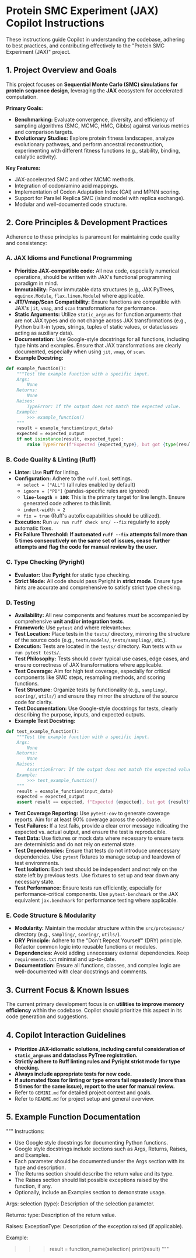 <!-- Use this file to provide workspace-specific custom instructions to Copilot. For more details, visit https://code.visualstudio.com/docs/copilot/copilot-customization#_use-a-githubcopilotinstructionsmd-file -->

# Protein SMC Experiment (JAX) Copilot Instructions

These instructions guide Copilot in understanding the codebase, adhering to best practices, and contributing effectively to the "Protein SMC Experiment (JAX)" project.

## 1. Project Overview and Goals

This project focuses on **Sequential Monte Carlo (SMC) simulations for protein sequence design**, leveraging the **JAX** ecosystem for accelerated computation.

**Primary Goals:**
* **Benchmarking:** Evaluate convergence, diversity, and efficiency of sampling algorithms (SMC, MCMC, HMC, Gibbs) against various metrics and comparison targets.
* **Evolutionary Studies:** Explore protein fitness landscapes, analyze evolutionary pathways, and perform ancestral reconstruction, experimenting with different fitness functions (e.g., stability, binding, catalytic activity).

**Key Features:**
* JAX-accelerated SMC and other MCMC methods.
* Integration of codon/amino acid mappings.
* Implementation of Codon Adaptation Index (CAI) and MPNN scoring.
* Support for Parallel Replica SMC (island model with replica exchange).
* Modular and well-documented code structure.

## 2. Core Principles & Development Practices

Adherence to these principles is paramount for maintaining code quality and consistency:

### A. JAX Idioms and Functional Programming
* **Prioritize JAX-compatible code:** All new code, especially numerical operations, should be written with JAX's functional programming paradigm in mind.
* **Immutability:** Favor immutable data structures (e.g., JAX PyTrees, `equinox.Module`, `flax.linen.Module`) where applicable.
* **JIT/Vmap/Scan Compatibility:** Ensure functions are compatible with JAX's `jit`, `vmap`, and `scan` transformations for performance.
* **Static Arguments:** Utilize `static_argnums` for function arguments that are not JAX types and do not change across JAX transformations (e.g., Python built-in types, strings, tuples of static values, or dataclasses acting as auxiliary data).
* **Documentation:** Use Google-style docstrings for all functions, including type hints and examples. Ensure that JAX transformations are clearly documented, especially when using `jit`, `vmap`, or `scan`.
* **Example  Docstring:**
```python
def example_function():
    """Test the example function with a specific input.
    Args:
        None
    Returns:
        None
    Raises:
        TypeError: If the output does not match the expected value.
    Example:
        >>> example_function()
    """
    result = example_function(input_data)
    expected = expected_output
    if not isinstance(result, expected_type):
        raise TypeError(f"Expected {expected_type}, but got {type(result)}")
```

### B. Code Quality & Linting (Ruff)
* **Linter:** Use **Ruff** for linting.
* **Configuration:** Adhere to the `ruff.toml` settings.
    * `select = ["ALL"]` (all rules enabled by default)
    * `ignore = ["PD"]` (pandas-specific rules are ignored)
    * **`line-length = 100`**: This is the primary target for line length. Ensure generated code adheres to this limit.
    * `indent-width = 2`
    * `fix = true` (Ruff's autofix capabilities should be utilized).
* **Execution:** Run `uv run ruff check src/ --fix` regularly to apply automatic fixes.
* **Fix Failure Threshold:** **If automated `ruff --fix` attempts fail more than 5 times consecutively on the same set of issues, cease further attempts and flag the code for manual review by the user.**

### C. Type Checking (Pyright)
* **Evaluator:** Use **Pyright** for static type checking.
* **Strict Mode:** All code should pass Pyright in **strict mode**. Ensure type hints are accurate and comprehensive to satisfy strict type checking.

### D. Testing
* **Availability:** All new components and features *must* be accompanied by comprehensive **unit and/or integration tests**.
* **Framework:** Use `pytest` and where relevant`chex`
* **Test Location:** Place tests in the `tests/` directory, mirroring the structure of the source code (e.g., `tests/models/`, `tests/sampling/`, etc.).
* **Execution:** Tests are located in the `tests/` directory. Run tests with `uv run pytest tests/`.
* **Test Philosophy:** Tests should cover typical use cases, edge cases, and ensure correctness of JAX transformations where applicable.
* **Test Coverage:** Aim for high test coverage, especially for critical components like SMC steps, resampling methods, and scoring functions.
* **Test Structure:** Organize tests by functionality (e.g., `sampling/`, `scoring/`, `utils/`) and ensure they mirror the structure of the source code for clarity.
* **Test Documentation:** Use Google-style docstrings for tests, clearly describing the purpose, inputs, and expected outputs.
* **Example Test Docstring:**
```python
def test_example_function():
    """Test the example function with a specific input.
    Args:
        None
    Returns:
        None
    Raises:
        AssertionError: If the output does not match the expected value. 
    Example:
        >>> test_example_function()
    """
    result = example_function(input_data)
    expected = expected_output
    assert result == expected, f"Expected {expected}, but got {result}"
```
* **Test Coverage Reporting:** Use `pytest-cov` to generate coverage reports. Aim for at least 90% coverage across the codebase.
* **Test Failures:** If a test fails, provide a clear error message indicating the expected vs. actual output, and ensure the test is reproducible.
* **Test Data:** Use fixtures or mock data where necessary to ensure tests are deterministic and do not rely on external state.
* **Test Dependencies:** Ensure that tests do not introduce unnecessary dependencies. Use `pytest` fixtures to manage setup and teardown of test environments.
* **Test Isolation:** Each test should be independent and not rely on the state left by previous tests. Use fixtures to set up and tear down any necessary state.
* **Test Performance:** Ensure tests run efficiently, especially for performance-critical components. Use `pytest-benchmark` or the JAX equivalent `jax.benchmark` for performance testing where applicable.

### E. Code Structure & Modularity
* **Modularity:** Maintain the modular structure within the `src/proteinsmc/` directory (e.g., `sampling/`, `scoring/`, `utils/`).
* **DRY Principle:** Adhere to the "Don't Repeat Yourself" (DRY) principle. Refactor common logic into reusable functions or modules.
* **Dependencies:** Avoid adding unnecessary external dependencies. Keep `requirements.txt` minimal and up-to-date.
* **Documentation:** Ensure all functions, classes, and complex logic are well-documented with clear docstrings and comments.

## 3. Current Focus & Known Issues

The current primary development focus is on **utilities to improve memory efficiency** within the codebase. Copilot should prioritize this aspect in its code generation and suggestions.

## 4. Copilot Interaction Guidelines

* **Prioritize JAX-idiomatic solutions, including careful consideration of `static_argnums` and dataclass PyTree registration.**
* **Strictly adhere to Ruff linting rules and Pyright strict mode for type checking.**
* **Always include appropriate tests for new code.**
* **If automated fixes for linting or type errors fail repeatedly (more than 5 times for the same issue), report to the user for manual review.**
* Refer to `GEMINI.md` for detailed project context and goals.
* Refer to `README.md` for project setup and general overview.

## 5. Example Function Documentation
"""
Instructions:
- Use Google style docstrings for documenting Python functions.
- Google style docstrings include sections such as Args, Returns, Raises, and Examples.
- Each parameter should be documented under the Args section with its type and description.
- The Returns section should describe the return value and its type.
- The Raises section should list possible exceptions raised by the function, if any.
- Optionally, include an Examples section to demonstrate usage.

Args:
  selection (type): Description of the selection parameter.

Returns:
  type: Description of the return value.

Raises:
  ExceptionType: Description of the exception raised (if applicable).

Example:
  >>> result = function_name(selection)
  >>> print(result)
"""